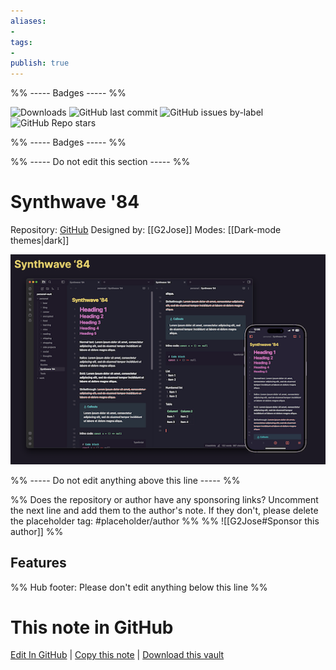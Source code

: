 ```yaml
---
aliases:
- 
tags: 
- 
publish: true
---
```


%% ----- Badges ----- %%

![Downloads](https://img.shields.io/badge/downloads-4072-573E7A?style=for-the-badge&logo=)
![GitHub last commit](https://img.shields.io/github/last-commit/G2Jose/synthwave-84-obsidian-theme?color=573E7A&label=last%20update&logo=github&style=for-the-badge)
![GitHub issues by-label](https://img.shields.io/github/issues/G2Jose/synthwave-84-obsidian-theme/help%20wanted?color=573E7A&logo=github&style=for-the-badge) 
![GitHub Repo stars](https://img.shields.io/github/stars/G2Jose/synthwave-84-obsidian-theme?color=573E7A&logo=github&style=for-the-badge)

%% ----- Badges ----- %%

%% ----- Do not edit this section ----- %%

# Synthwave '84

Repository: [GitHub](https://github.com/G2Jose/synthwave-84-obsidian-theme)
Designed by: [[G2Jose]]
Modes: [[Dark-mode themes|dark]]



![screenshot](https://github.com/G2Jose/synthwave-84-obsidian-theme/raw/HEAD/screenshot-512x288.png)

%% ----- Do not edit anything above this line ----- %% 

%% Does the repository or author have any sponsoring links? Uncomment the next line and add them to the author's note. If they don't, please delete the placeholder tag: #placeholder/author %%
%% ![[G2Jose#Sponsor this author]] %%


## Features



%% Hub footer: Please don't edit anything below this line %%

# This note in GitHub

<span class="git-footer">[Edit In GitHub](https://github.dev/obsidian-community/obsidian-hub/blob/main/02%20-%20Community%20Expansions/02.05%20All%20Community%20Expansions/Themes/Synthwave%20%2784.md "git-hub-edit-note") | [Copy this note](https://raw.githubusercontent.com/obsidian-community/obsidian-hub/main/02%20-%20Community%20Expansions/02.05%20All%20Community%20Expansions/Themes/Synthwave%20%2784.md "git-hub-copy-note") | [Download this vault](https://github.com/obsidian-community/obsidian-hub/archive/refs/heads/main.zip "git-hub-download-vault") </span>
